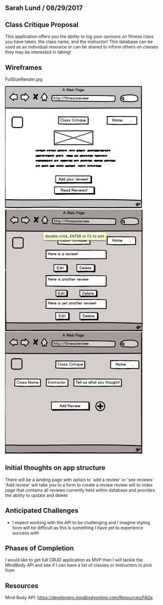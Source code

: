 ## Sarah Lund  / 08/29/2017 

## Class Critique Proposal
This application offers you the ability to log your opinions on fitness class you have taken, the class name, and the instructor! 
This database can be used as an individual resource or can be shared to inform others on classes they may be interested in taking!

## Wireframes

FullSizeRender.jpg

<img src="/assets/Wireframe1.jpg"></img>
<img src="/assets/Wireframe2.jpg"></img>
<img src="/assets/Wireframe3.jpg"></img>




## Initial thoughts on app structure
There will be a landing page with option to 'add a review' or 'see reviews'
'Add review' will take you to a form to create a review
review will to index page that contains all reviews currently held within database and provides the ability to update and delete


## Anticipated Challenges 
* I expect working with the API to be challenging and I imagine styling form will be difficult as this is something I have yet to experience success with

## Phases of Completion

I would like to get full CRUD application as MVP then I will tackle the MindBody API and see if I can have a list of classes or instructors to pick from

## Resources

Mind Body API:
https://developers.mindbodyonline.com/Resources/FAQs
